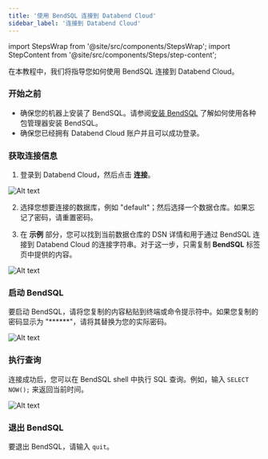```yaml
---
title: '使用 BendSQL 连接到 Databend Cloud'
sidebar_label: '连接到 Databend Cloud'
---
```

import StepsWrap from '@site/src/components/StepsWrap';
import StepContent from '@site/src/components/Steps/step-content';

在本教程中，我们将指导您如何使用 BendSQL 连接到 Databend Cloud。

<StepsWrap>
<StepContent number="1">

### 开始之前

- 确保您的机器上安装了 BendSQL。请参阅[安装 BendSQL](index.md#installing-bendsql) 了解如何使用各种包管理器安装 BendSQL。
- 确保您已经拥有 Databend Cloud 账户并且可以成功登录。

</StepContent>

<StepContent number="2">

### 获取连接信息

1. 登录到 Databend Cloud，然后点击 **连接**。

![Alt text](/img/connect/bendsql-4.gif)

2. 选择您想要连接的数据库，例如 "default"；然后选择一个数据仓库。如果忘记了密码，请重置密码。

3. 在 **示例** 部分，您可以找到当前数据仓库的 DSN 详情和用于通过 BendSQL 连接到 Databend Cloud 的连接字符串。对于这一步，只需复制 **BendSQL** 标签页中提供的内容。

![Alt text](/img/connect/bendsql-5.png)

</StepContent>
<StepContent number="3">

### 启动 BendSQL

要启动 BendSQL，请将您复制的内容粘贴到终端或命令提示符中。如果您复制的密码显示为 "******"，请将其替换为您的实际密码。

![Alt text](/img/connect/bendsql-6.png)

</StepContent>

<StepContent number="4">

### 执行查询

连接成功后，您可以在 BendSQL shell 中执行 SQL 查询。例如，输入 `SELECT NOW();` 来返回当前时间。

![Alt text](/img/connect/bendsql-7.png)

</StepContent>
<StepContent number="5">

### 退出 BendSQL

要退出 BendSQL，请输入 `quit`。

</StepContent>
</StepsWrap>